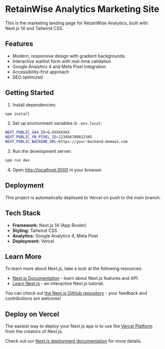# RetainWise Analytics Marketing Site

This is the marketing landing page for RetainWise Analytics, built with Next.js 14 and Tailwind CSS.

## Features

- Modern, responsive design with gradient backgrounds
- Interactive waitlist form with real-time validation
- Google Analytics 4 and Meta Pixel integration
- Accessibility-first approach
- SEO optimized

## Getting Started

1. Install dependencies:
```bash
npm install
```

2. Set up environment variables in `.env.local`:
```bash
NEXT_PUBLIC_GA4_ID=G-XXXXXXXX
NEXT_PUBLIC_FB_PIXEL_ID=123456789012345
NEXT_PUBLIC_BACKEND_URL=https://your-backend-domain.com
```

3. Run the development server:
```bash
npm run dev
```

4. Open [http://localhost:3000](http://localhost:3000) in your browser.

## Deployment

This project is automatically deployed to Vercel on push to the main branch.

<!-- Last deployment trigger: 2024-12-28 -->

## Tech Stack

- **Framework:** Next.js 14 (App Router)
- **Styling:** Tailwind CSS
- **Analytics:** Google Analytics 4, Meta Pixel
- **Deployment:** Vercel

## Learn More

To learn more about Next.js, take a look at the following resources:

- [Next.js Documentation](https://nextjs.org/docs) - learn about Next.js features and API.
- [Learn Next.js](https://nextjs.org/learn) - an interactive Next.js tutorial.

You can check out [the Next.js GitHub repository](https://github.com/vercel/next.js) - your feedback and contributions are welcome!

## Deploy on Vercel

The easiest way to deploy your Next.js app is to use the [Vercel Platform](https://vercel.com/new?utm_medium=default-template&filter=next.js&utm_source=create-next-app&utm_campaign=create-next-app-readme) from the creators of Next.js.

Check out our [Next.js deployment documentation](https://nextjs.org/docs/app/building-your-application/deploying) for more details.
